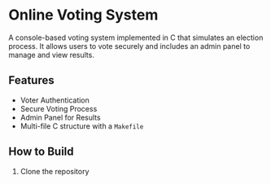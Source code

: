 # Online Voting System

A console-based voting system implemented in C that simulates an election process. It allows users to vote securely and includes an admin panel to manage and view results.

## Features
- Voter Authentication
- Secure Voting Process
- Admin Panel for Results
- Multi-file C structure with a `Makefile`

## How to Build
1. Clone the repository
